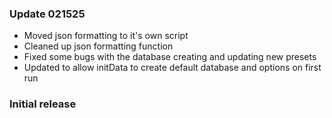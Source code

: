 ### Update 021525
- Moved json formatting to it's own script
- Cleaned up json formatting function
- Fixed some bugs with the database creating and updating new presets
- Updated to allow initData to create default database and options on first run

### Initial release